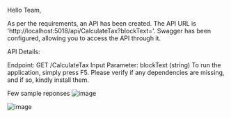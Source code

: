 Hello Team,

As per the requirements, an API has been created. The API URL is 'http://localhost:5018/api/CalculateTax?blockText='. Swagger has been configured, allowing you to access the API through it.

API Details:

Endpoint: GET /CalculateTax
Input Parameter: blockText (string)
To run the application, simply press F5. Please verify if any dependencies are missing, and if so, kindly install them.

Few sample reponses
![image](https://github.com/user-attachments/assets/2775dd2f-20ba-4fe1-894e-5bb07c1df81e)

![image](https://github.com/user-attachments/assets/67c1ec66-c854-4582-943c-2a214d5db815)

